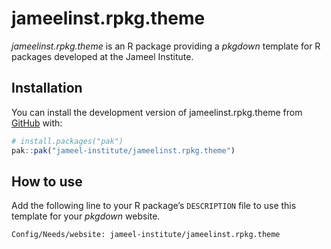 
<!-- README.md is generated from README.Rmd. Please edit that file -->

# jameelinst.rpkg.theme

*jameelinst.rpkg.theme* is an R package providing a *pkgdown* template
for R packages developed at the Jameel Institute.

## Installation

You can install the development version of jameelinst.rpkg.theme from
[GitHub](https://github.com/) with:

``` r
# install.packages("pak")
pak::pak("jameel-institute/jameelinst.rpkg.theme")
```

## How to use

Add the following line to your R package’s `DESCRIPTION` file to use
this template for your *pkgdown* website.

    Config/Needs/website: jameel-institute/jameelinst.rpkg.theme

